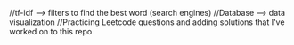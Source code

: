 //tf-idf --> filters to find the best word (search engines)
//Database --> data visualization
//Practicing Leetcode questions and adding solutions that I've worked on to this repo
